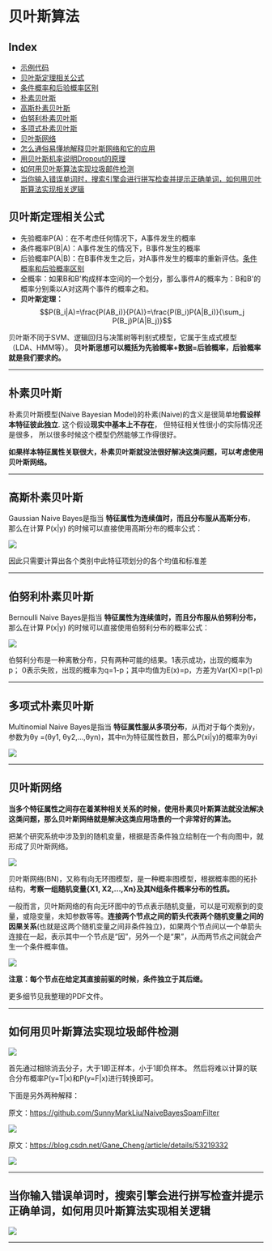 贝叶斯算法
===

Index
---
<!-- TOC -->

- [示例代码](https://github.com/Wasim37/machine_learning_code/tree/master/06%20%E8%B4%9D%E5%8F%B6%E6%96%AF/notebook)
- [贝叶斯定理相关公式](#贝叶斯定理相关公式)
- [条件概率和后验概率区别](https://www.zhihu.com/question/22905989)
- [朴素贝叶斯](#朴素贝叶斯)
- [高斯朴素贝叶斯](#高斯朴素贝叶斯)
- [伯努利朴素贝叶斯](#伯努利朴素贝叶斯)
- [多项式朴素贝叶斯](#多项式朴素贝叶斯)
- [贝叶斯网络](#贝叶斯网络)
- [怎么通俗易懂地解释贝叶斯网络和它的应用](https://www.zhihu.com/question/28006799/answer/38996563)
- [用贝叶斯机率说明Dropout的原理](#用贝叶斯机率说明Dropout的原理)
- [如何用贝叶斯算法实现垃圾邮件检测](#如何用贝叶斯算法实现垃圾邮件检测)
- [当你输入错误单词时，搜索引擎会进行拼写检查并提示正确单词，如何用贝叶斯算法实现相关逻辑](#当你输入错误单词时，搜索引擎会进行拼写检查并提示正确单词，如何用贝叶斯算法实现相关逻辑)


<!-- /TOC -->

### <h2 id="贝叶斯定理相关公式">贝叶斯定理相关公式</h2>
- 先验概率P(A)：在不考虑任何情况下，A事件发生的概率
- 条件概率P(B|A)：A事件发生的情况下，B事件发生的概率
- 后验概率P(A|B)：在B事件发生之后，对A事件发生的概率的重新评估。[条件概率和后验概率区别](https://www.zhihu.com/question/22905989)
- 全概率：如果B和B'构成样本空间的一个划分，那么事件A的概率为：B和B'的概率分别乘以A对这两个事件的概率之和。
- **贝叶斯定理：** $$P(B_i|A)=\frac{P(AB_i)}{P(A)}=\frac{P(B_i)P(A|B_i)}{\sum_j P(B_j)P(A|B_j)}$$

贝叶斯不同于SVM、逻辑回归与决策树等判别式模型，它属于生成式模型（LDA、HMM等）。
**贝叶斯思想可以概括为先验概率+数据=后验概率，后验概率就是我们要求的。**

---

### <h2 id="朴素贝叶斯">朴素贝叶斯</h2>

朴素贝叶斯模型(Naive Bayesian Model)的朴素(Naive)的含义是很简单地**假设样本特征彼此独立**. 这个假设**现实中基本上不存在**， 但特征相关性很小的实际情况还是很多， 所以很多时候这个模型仍然能够工作得很好。

**如果样本特征属性关联很大，朴素贝叶斯就没法很好解决这类问题，可以考虑使用贝叶斯网络。**

---

### <h2 id="高斯朴素贝叶斯">高斯朴素贝叶斯</h2>

Gaussian Naive Bayes是指当 **特征属性为连续值时，而且分布服从高斯分布**，
那么在计算 P(x|y) 的时候可以直接使用高斯分布的概率公式：

![](http://7xvfir.com1.z0.glb.clouddn.com/%E8%B4%9D%E5%8F%B6%E6%96%AF%E7%AE%97%E6%B3%95/20180514104856.png)

因此只需要计算出各个类别中此特征项划分的各个均值和标准差

---

### <h2 id="伯努利朴素贝叶斯">伯努利朴素贝叶斯</h2>
Bernoulli Naive Bayes是指当 **特征属性为连续值时，而且分布服从伯努利分布，**
那么在计算 P(x|y) 的时候可以直接使用伯努利分布的概率公式：

![](http://7xvfir.com1.z0.glb.clouddn.com/%E8%B4%9D%E5%8F%B6%E6%96%AF%E7%AE%97%E6%B3%95/20180514104905.png)

伯努利分布是一种离散分布，只有两种可能的结果。1表示成功，出现的概率为p；
0表示失败，出现的概率为q=1-p；其中均值为E(x)=p，方差为Var(X)=p(1-p)

---
### <h2 id="多项式朴素贝叶斯">多项式朴素贝叶斯</h2>
Multinomial Naive Bayes是指当 **特征属性服从多项分布**，从而对于每个类别y，
参数为θy =(θy1, θy2,...,θyn)，其中n为特征属性数目，那么P(xi|y)的概率为θyi

![](http://7xvfir.com1.z0.glb.clouddn.com/%E8%B4%9D%E5%8F%B6%E6%96%AF%E7%AE%97%E6%B3%95/20180514104934.png)

---

### <h2 id="贝叶斯网络">贝叶斯网络</h2>

**当多个特征属性之间存在着某种相关关系的时候，使用朴素贝叶斯算法就没法解决这类问题，那么贝叶斯网络就是解决这类应用场景的一个非常好的算法。**

把某个研究系统中涉及到的随机变量，根据是否条件独立绘制在一个有向图中，就形成了贝叶斯网络。

![](http://7xvfir.com1.z0.glb.clouddn.com/%E8%B4%9D%E5%8F%B6%E6%96%AF%E7%AE%97%E6%B3%95/20180514111959.png)

贝叶斯网络(BN)，又称有向无环图模型，是一种概率图模型，根据概率图的拓扑结构，**考察一组随机变量{X1, X2,...,Xn}及其N组条件概率分布的性质。**

一般而言，贝叶斯网络的有向无环图中的节点表示随机变量，可以是可观察到的变量，或隐变量，未知参数等等。**连接两个节点之间的箭头代表两个随机变量之间的因果关系**(也就是这两个随机变量之间非条件独立)，如果两个节点间以一个单箭头连接在一起，表示其中一个节点是“因”，另外一个是“果”，从而两节点之间就会产生一个条件概率值。

![](http://7xvfir.com1.z0.glb.clouddn.com/%E8%B4%9D%E5%8F%B6%E6%96%AF%E7%AE%97%E6%B3%95/20180514111945.png)

**注意：每个节点在给定其直接前驱的时候，条件独立于其后继。**

更多细节见我整理的PDF文件。

---

### <h2 id="如何用贝叶斯算法实现垃圾邮件检测">如何用贝叶斯算法实现垃圾邮件检测</h2>

![](http://7xvfir.com1.z0.glb.clouddn.com/%E5%9E%83%E5%9C%BE%E9%82%AE%E4%BB%B6%E8%B4%9D%E5%8F%B6%E6%96%AF.png)

首先通过相除消去分子，大于1即正样本，小于1即负样本。
然后将难以计算的联合分布概率P(y=T|x)和P(y=F|x)进行转换即可。

下面是另外两种解释：

原文：https://github.com/SunnyMarkLiu/NaiveBayesSpamFilter

![](http://7xvfir.com1.z0.glb.clouddn.com/%E8%B4%9D%E5%8F%B6%E6%96%AF%E7%AE%97%E6%B3%95/20180514110848.png)

原文：https://blog.csdn.net/Gane_Cheng/article/details/53219332

![](http://7xvfir.com1.z0.glb.clouddn.com/%E8%B4%9D%E5%8F%B6%E6%96%AF%E7%AE%97%E6%B3%95/20180514110919.png)

---

### <h2 id="当你输入错误单词时，搜索引擎会进行拼写检查并提示正确单词，如何用贝叶斯算法实现相关逻辑">当你输入错误单词时，搜索引擎会进行拼写检查并提示正确单词，如何用贝叶斯算法实现相关逻辑</h2>
![](http://7xvfir.com1.z0.glb.clouddn.com/%E6%9C%BA%E5%99%A8%E5%AD%A6%E4%B9%A0%E7%9F%A5%E8%AF%86%E7%82%B9%E9%9B%86%E9%94%A6/55.png)

---


